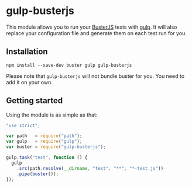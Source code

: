 # gulp-busterjs

This module allows you to run your [BusterJS](http://docs.busterjs.org) tests
with [gulp](http://gulpjs.com). It will also replace your configuration file
and generate them on each test run for you.

## Installation

```
npm install --save-dev buster gulp gulp-busterjs
```

Please note that `gulp-busterjs` will not bundle buster for you. You need
to add it on your own.

## Getting started

Using the module is as simple as that:

```js
"use strict";

var path   = require("path");
var gulp   = require("gulp");
var buster = require("gulp-busterjs");

gulp.task("test", function () {
  gulp
    .src(path.resolve(__dirname, "test", "**", "*-test.js"))
    .pipe(buster());
});
```

